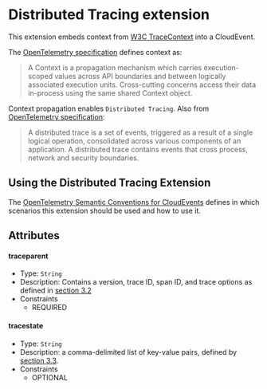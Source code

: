 # Distributed Tracing extension

This extension embeds context from 
[W3C TraceContext](https://www.w3.org/TR/trace-context/) into a CloudEvent.

The [OpenTelemetry specification](
https://github.com/open-telemetry/opentelemetry-specification/blob/main/specification/context/context.md#overview)
defines context as:

> A Context is a propagation mechanism which carries execution-scoped
 values across API boundaries and between logically associated execution units. Cross-cutting concerns access their data in-process using the same shared Context object.

Context propagation enables `Distributed Tracing`.
Also from [OpenTelemetry specification](https://github.com/open-telemetry/opentelemetry-specification/blob/main/specification/overview.md#tracing-signal):

> A distributed trace is a set of events, triggered as a result of a single logical operation, consolidated across various components of an application. A distributed trace contains events that cross process, network and security boundaries.

## Using the Distributed Tracing Extension

The [OpenTelemetry Semantic Conventions for CloudEvents](https://github.com/open-telemetry/opentelemetry-specification/blob/main/specification/trace/semantic_conventions/cloudevents.md) defines in which scenarios
this extension should be used and how to use it.

## Attributes

#### traceparent

- Type: `String`
- Description: Contains a version, trace ID, span ID, and trace options as
  defined in [section 3.2](https://www.w3.org/TR/trace-context/#traceparent-header)
- Constraints
  - REQUIRED

#### tracestate

- Type: `String`
- Description: a comma-delimited list of key-value pairs, defined by
  [section 3.3](https://www.w3.org/TR/trace-context/#tracestate-header).
- Constraints
  - OPTIONAL
